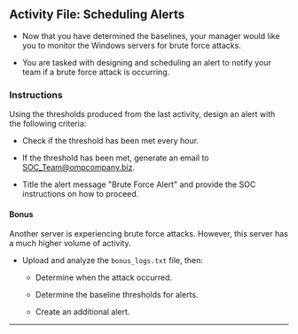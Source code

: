 ## Activity File: Scheduling Alerts 

- Now that you have determined the baselines, your manager would like you to monitor the Windows servers for brute force attacks.

- You are tasked with designing and scheduling an alert to notify your team if a brute force attack is occurring.

### Instructions

Using the thresholds produced from the last activity, design an alert with the following criteria:
  - Check if the threshold has been met every hour.

  - If the threshold has been met, generate an email to SOC_Team@ompcompany.biz.

  - Title the alert message "Brute Force Alert" and provide the SOC instructions on how to proceed.
  
#### Bonus 

Another server is experiencing brute force attacks. However, this server has a much higher volume of activity.
- Upload and analyze the `bonus_logs.txt` file, then:

  - Determine when the attack occurred.

  - Determine the baseline thresholds for alerts.
  
  - Create an additional alert.

---
